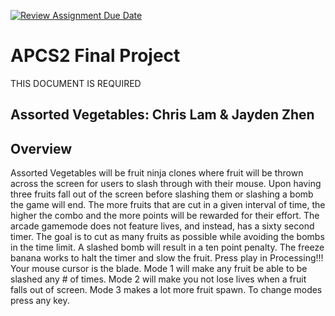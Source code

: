 [![Review Assignment Due Date](https://classroom.github.com/assets/deadline-readme-button-24ddc0f5d75046c5622901739e7c5dd533143b0c8e959d652212380cedb1ea36.svg)](https://classroom.github.com/a/syDSSnTt)
# APCS2 Final Project
THIS DOCUMENT IS REQUIRED
## Assorted Vegetables: Chris Lam & Jayden Zhen
## Overview
Assorted Vegetables will be fruit ninja clones where fruit will be thrown across the screen for users to slash through with their mouse. Upon having three fruits fall out of the screen before slashing them or slashing a bomb the game will end. The more fruits that are cut in a given interval of time, the higher the combo and the more points will be rewarded for their effort. The arcade gamemode does not feature lives, and instead, has a sixty second timer. The goal is to cut as many fruits as possible while avoiding the bombs in the time limit. A slashed bomb will result in a ten point penalty. The freeze banana works to halt the timer and slow the fruit. 
Press play in Processing!!!
Your mouse cursor is the blade. Mode 1 will make any fruit be able to be slashed any # of times. Mode 2 will make you not lose lives when a fruit falls out of screen. Mode 3 makes a lot more fruit spawn. To change modes press any key.